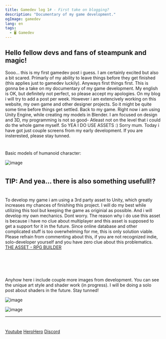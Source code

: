 ```yaml
---
title: Gamedev log 1# - First take on blogging?
description: "Documentary of my game development."
ogImage: gamedev
lang: en
tags:
  - 🖥️ Gamedev
---
```


## Hello fellow devs and fans of steampunk and magic! 
Sooo... this is my first gamedev post i guess. I am certainly excited but also a bit
scared. Primarly of my ability to leave things before they get finished (this applies just to gamedev luckily). Anyways first things first. This is gonna be a take on my documentary of my game development. 
My english is OK, but definitely not perfect, so please accept my apologies. 
On my blog i will try to add a post per week. However i am extencively working on this website, my own 
game and other designer projects. So it might be quite some time before things get settled. 
Back to my game. Right now i am using Unity Engine, while creating my models in Blender. I am focused
on design and 3D, my programming is not so good- Atleast not on the level that i could do the whole 
game myself. So YEA I DO USE ASSETS :) Sorry mum. Today i have got just couple screens from my early
development. If you are insterested, please stay tunned.  
#
Basic models of humanoid character:

![image](../assets/images/humanoid.png)

#
## TIP: And yea... there is also something usefull!?
#
To develop my game i am using a 3rd party asset to Unity, which greatly increases
my chances of finishing this project. I will do my best while utilizing this tool
but keeping the game as originial as possible. And i will develop my own mechanics.
Dont worry. The reason why i do use this asset is because i have no clue about 
multiplayer and this asset is supposed to get a support for it in the future. 
Since online database and other complicated stuff is too overwhelming for me, this
is only solution viable. Please refrain from commenting about this, if you are not
recognized indie, solo-developer yourself and you have zero clue about this problematics. 
[THE ASSET - RPG BUILDER](https://assetstore.unity.com/publishers/49855)
#
<br> </br>

Anyhow here i include couple more images from development. You can see the unique art
style and shader work (in progress). I will be doing a solo post about shaders in the future.
Stay tunned! 


![image](../assets/images/crooked.png)

![image](../assets/images/log.png)


---
#
[Youtube](https://www.youtube.com/c/ViktorBřenekYT)
[HeroHero](https://herohero.co/viktorbrenek)
[Discord](https://discord.com/invite/2Uj6N5N)
